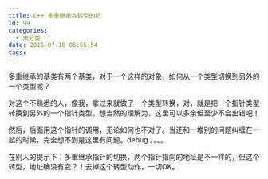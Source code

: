 ```yaml
---
title: C++ 多重继承与转型的坑
id: 99
categories:
  - 未分类
date: 2015-07-10 06:55:54
tags:
---
```


多重继承的基类有两个基类，对于一个这样的对象，如何从一个类型切换到另外的一个类型呢？

对这个不熟悉的人，像我，拿过来就做了一个类型转换，对，就是把一个指针类型转换到另外的一个指针类型。想当然的理解为，这里可以多余但至少不会出错吧！

然后，后面用这个指针的调用，无论如何也不对了。当还和一堆别的问题纠缠在一起的时候，完全想不到是这里有问题。debug 。。。。

在别人的提示下：多重继承指针的切换，两个指针指向的地址是不一样的，但这个转型，地址确没有变？！去掉这个转型动作，一切OK。